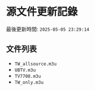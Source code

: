 # 源文件更新記錄

最後更新時間: `2025-05-05 23:29:14`

## 文件列表
- `TW_allsource.m3u`
- `UBTV.m3u`
- `TV7708.m3u`
- `TW_only.m3u`
